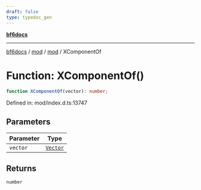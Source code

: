 ```yaml
---
draft: false
type: typedoc_gen
---
```


[**bf6docs**](../../../_index.md)

***

[bf6docs](../../../_index.md) / [mod](../../_index.md) / [mod](../_index.md) / XComponentOf

# Function: XComponentOf()

```ts
function XComponentOf(vector): number;
```

Defined in: mod/index.d.ts:13747

## Parameters

| Parameter | Type |
| ------ | ------ |
| `vector` | [`Vector`](../Vector/_index.md) |

## Returns

`number`
